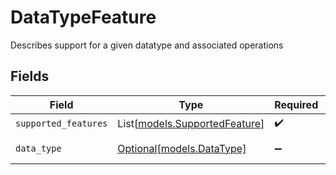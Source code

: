 # DataTypeFeature

Describes support for a given datatype and associated operations


## Fields

| Field                                                          | Type                                                           | Required                                                       | Description                                                    | Example                                                        |
| -------------------------------------------------------------- | -------------------------------------------------------------- | -------------------------------------------------------------- | -------------------------------------------------------------- | -------------------------------------------------------------- |
| `supported_features`                                           | List[[models.SupportedFeature](../models/supportedfeature.md)] | :heavy_check_mark:                                             | N/A                                                            |                                                                |
| `data_type`                                                    | [Optional[models.DataType]](../models/datatype.md)             | :heavy_minus_sign:                                             | Available data types                                           | invoices                                                       |